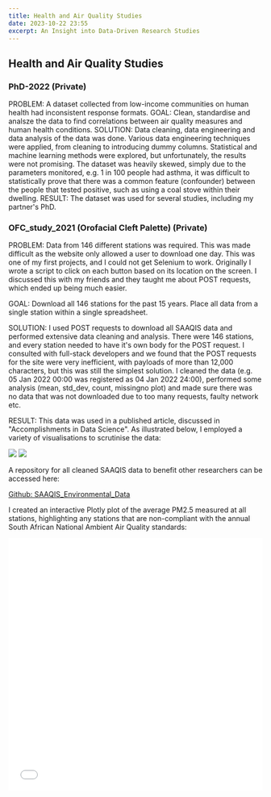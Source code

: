 ```yaml
---
title: Health and Air Quality Studies 
date: 2023-10-22 23:55
excerpt: An Insight into Data-Driven Research Studies
---
```

<script>
    import { Lightbox } from 'svelte-lightbox'
</script>

## Health and Air Quality Studies 

### PhD-2022 (Private)
<div class="flex gap-1 flex-col">
<span class='text-g mt-1'>PROBLEM:</span> A dataset collected from low-income communities on human health had inconsistent response formats.
<span class='text-g mt-1'>GOAL:</span> Clean, standardise and analsze the data to find correlations between air quality measures and human health conditions.
<span class='text-g mt-1'>SOLUTION:</span> Data cleaning, data engineering and data analysis of the data was done.  Various data engineering techniques were applied, from cleaning to introducing dummy columns. Statistical and machine learning methods were explored, but unfortunately, the results were not promising. The dataset was heavily skewed, simply due to the parameters monitored, e.g. 1 in 100 people had asthma, it was difficult to statistically prove that there was a common feature (confounder) between the people that tested positive, such as using a coal stove within their dwelling. 
<span class='text-g mt-1'>RESULT:</span> The dataset was used for several studies, including my partner's PhD.
</div>

### OFC_study_2021 (Orofacial Cleft Palette) (Private)

<div class="flex gap-1 flex-col">
<span class='text-g mt-1'>PROBLEM:</span> Data from 146 different stations was required. This was made difficult as the website only allowed a user to download one day. This was one of my first projects, and I could not get Selenium to work. Originally I wrote a script to click on each button based on its location on the screen. I discussed this with my friends and they taught me about POST requests, which ended up being much easier. 

<span class='text-g mt-1'>GOAL:</span> Download all 146 stations for the past 15 years. Place all data from a single station within a single spreadsheet.

<span class='text-g mt-1'>SOLUTION:</span> I used POST requests to download all SAAQIS data and performed extensive data cleaning and analysis. There were 146 stations, and every station needed to have it's own body for the POST request. I consulted with full-stack developers and we found that the POST requests for the site were very inefficient, with payloads of more than 12,000 characters, but this was still the simplest solution. I cleaned the data (e.g. 05 Jan 2022 00:00 was registered as 04 Jan 2022 24:00), performed some analysis (mean, std_dev, count, missingno plot) and made sure there was no data that was not downloaded due to too many requests, faulty network etc.

<span class='text-g mt-1'>RESULT:</span> This data was used in a published article, discussed in "Accomplishments in Data Science". As illustrated below, I employed a variety of visualisations to scrutinise the data:
</div>

<Lightbox transitionDuration={150}>
    <img src="AQ_msno_plot.png">
</Lightbox>



<Lightbox transitionDuration={150}>
    <img src="AQ_post_tracking.png">
</Lightbox>


A repository for all cleaned SAAQIS data to benefit other researchers can be accessed here:

<a class="mt-2" href="https://github.com/GarethMurray/SAAQIS_Environmental_Data">Github: SAAQIS_Environmental_Data</a>

I created an interactive Plotly plot of the average PM2.5 measured at all stations, highlighting any stations that are non-compliant with the annual South African National Ambient Air Quality standards:

<div class="relative flex justify-center">
    <div class="lg:min-w-[1008px] max-w-[1008px]">
        <iframe src="SA - Average PM2.5 (compliance)_2022.05.05.html" width="100%" height="500px" frameborder="0" />
    </div>
</div>

### OFC_visualisation (Public)
The static geo-spatial plots used in reports from the abovementioned study can be found here:

[Github: OFC_visualisation](https://github.com/GarethMurray/OFC_visualisation)

### IndoorVsAmbient (Private)
A study which compared measured indoor PM2.5 data to outdoor PM2.5 data. An example of some of the data can be seen below.

<Lightbox transitionDuration={150}>
    <img src="output.png">
</Lightbox>